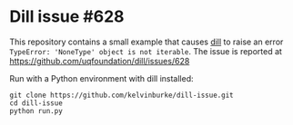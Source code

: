 # Dill issue #628

This repository contains a small example that causes [dill](https://github.com/uqfoundation/dill/) to raise an error `TypeError: 'NoneType' object is not iterable`. The issue is reported at https://github.com/uqfoundation/dill/issues/628

Run with a Python environment with dill installed:

```
git clone https://github.com/kelvinburke/dill-issue.git
cd dill-issue
python run.py
```
